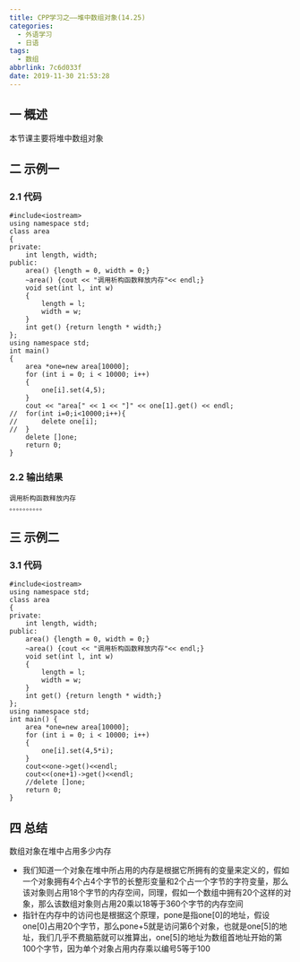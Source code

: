 ```yaml
---
title: CPP学习之——堆中数组对象(14.25)
categories:
  - 外语学习
  - 日语
tags:
  - 数组
abbrlink: 7c6d033f
date: 2019-11-30 21:53:28
---
```

## 一 概述

本节课主要将堆中数组对象  

<!--more-->

## 二 示例一 

### 2.1 代码

```
#include<iostream>
using namespace std;
class area 
{
private:
	int length, width;
public:
	area() {length = 0, width = 0;}
	~area() {cout << "调用析构函数释放内存"<< endl;}
	void set(int l, int w) 
	{
		length = l;
		width = w;
	}
	int get() {return length * width;}
};
using namespace std;
int main() 
{
	area *one=new area[10000];
	for (int i = 0; i < 10000; i++) 
	{
		one[i].set(4,5);
	}
	cout << "area[" << 1 << "]" << one[1].get() << endl;
//	for(int i=0;i<10000;i++){
//		delete one[i];
//	}
	delete []one;
	return 0;
}
```

### 2.2 输出结果

```
调用析构函数释放内存
。。。。。。。。。。
```

## 三 示例二

### 3.1 代码

```
#include<iostream>
using namespace std;
class area 
{
private:
	int length, width;
public:
	area() {length = 0, width = 0;}
	~area() {cout << "调用析构函数释放内存"<< endl;}
	void set(int l, int w) 
	{
		length = l;
		width = w;
	}
	int get() {return length * width;}
};
using namespace std;
int main() {
	area *one=new area[10000];
	for (int i = 0; i < 10000; i++) 
	{
		one[i].set(4,5*i);
	}
	cout<<one->get()<<endl;
	cout<<(one+1)->get()<<endl;
	//delete []one;
	return 0;
}
```

## 四 总结

数组对象在堆中占用多少内存   

* 我们知道一个对象在堆中所占用的内存是根据它所拥有的变量来定义的，假如一个对象拥有4个占4个字节的长整形变量和2个占一个字节的字符变量，那么该对象则占用18个字节的内存空间，同理，假如一个数组中拥有20个这样的对象，那么该数组对象则占用20乘以18等于360个字节的内存空间  
* 指针在内存中的访问也是根据这个原理，pone是指one[0]的地址，假设one[0]占用20个字节，那么pone+5就是访问第6个对象，也就是one[5]的地址，我们几乎不费脑筋就可以推算出，one[5]的地址为数组首地址开始的第100个字节，因为单个对象占用内存乘以编号5等于100